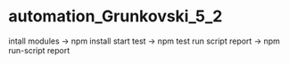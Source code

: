 # automation_Grunkovski_5_2
intall modules -> npm install
start test -> npm test
run script report -> npm run-script report
